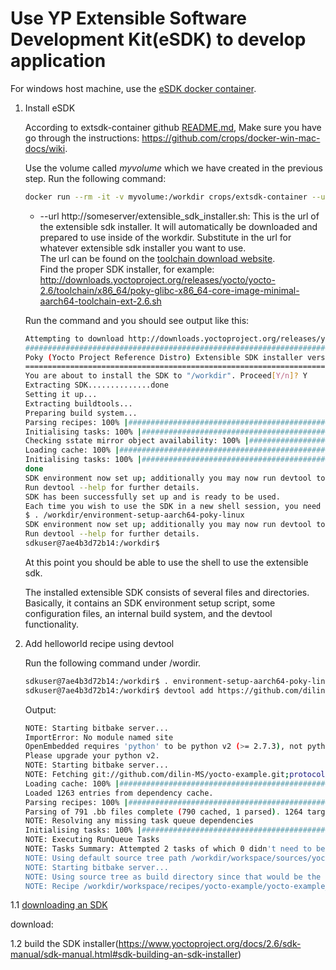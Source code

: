 # Use YP Extensible Software Development Kit(eSDK) to develop application

For windows host machine, use the [eSDK docker container](https://hub.docker.com/r/crops/extsdk-container).

1. Install eSDK

    According to extsdk-container github [README.md](https://github.com/crops/extsdk-container), Make sure you have go through the instructions: https://github.com/crops/docker-win-mac-docs/wiki.

    Use the volume called *myvolume* which we have created in the previous step. Run the following command:
    ```bash
    docker run --rm -it -v myvolume:/workdir crops/extsdk-container --url http://someserver/extensible_sdk_installer.sh
    ```

    * --url http://someserver/extensible_sdk_installer.sh: This is the url of the extensible sdk installer. It will automatically be downloaded and prepared to use inside of the workdir. Substitute in the url for whatever extensible sdk installer you want to use.  
    The url can be found on the [toolchain download website](http://downloads.yoctoproject.org/releases/yocto/).  
    Find the proper SDK installer, for example: 
    http://downloads.yoctoproject.org/releases/yocto/yocto-2.6/toolchain/x86_64/poky-glibc-x86_64-core-image-minimal-aarch64-toolchain-ext-2.6.sh

    Run the command and you should see output like this:
    ```bash
    Attempting to download http://downloads.yoctoproject.org/releases/yocto/yocto-2.6/toolchain/x86_64/poky-glibc-x86_64-core-image-minimal-aarch64-toolchain-ext-2.6.sh
    ######################################################################## 100.0%
    Poky (Yocto Project Reference Distro) Extensible SDK installer version 2.6
    ==========================================================================
    You are about to install the SDK to "/workdir". Proceed[Y/n]? Y
    Extracting SDK..............done
    Setting it up...
    Extracting buildtools...
    Preparing build system...
    Parsing recipes: 100% |###########################################################################################################################################| Time: 0:01:18
    Initialising tasks: 100% |########################################################################################################################################| Time: 0:00:00
    Checking sstate mirror object availability: 100% |################################################################################################################| Time: 0:00:03
    Loading cache: 100% |#############################################################################################################################################| Time: 0:00:00
    Initialising tasks: 100% |########################################################################################################################################| Time: 0:00:00
    done
    SDK environment now set up; additionally you may now run devtool to perform development tasks.
    Run devtool --help for further details.
    SDK has been successfully set up and is ready to be used.
    Each time you wish to use the SDK in a new shell session, you need to source the environment setup script e.g.
    $ . /workdir/environment-setup-aarch64-poky-linux
    SDK environment now set up; additionally you may now run devtool to perform development tasks.
    Run devtool --help for further details.
    sdkuser@7ae4b3d72b14:/workdir$
    ```
    At this point you should be able to use the shell to use the extensible sdk.

    The installed extensible SDK consists of several files and directories. Basically, it contains an SDK environment setup script, some configuration files, an internal build system, and the devtool functionality.

2. Add helloworld recipe using devtool

    Run the following command under /wordir.
    ```bash
    sdkuser@7ae4b3d72b14:/workdir$ . environment-setup-aarch64-poky-linux
    sdkuser@7ae4b3d72b14:/workdir$ devtool add https://github.com/dilin-MS/yocto-example.git
    ```

    Output:
    ```bash
    NOTE: Starting bitbake server...
    ImportError: No module named site
    OpenEmbedded requires 'python' to be python v2 (>= 2.7.3), not python v3.
    Please upgrade your python v2.
    NOTE: Starting bitbake server...
    NOTE: Fetching git://github.com/dilin-MS/yocto-example.git;protocol=https...
    Loading cache: 100% |############################################################################################################################################| Time: 0:00:04
    Loaded 1263 entries from dependency cache.
    Parsing recipes: 100% |##########################################################################################################################################| Time: 0:00:00
    Parsing of 791 .bb files complete (790 cached, 1 parsed). 1264 targets, 59 skipped, 0 masked, 0 errors.
    NOTE: Resolving any missing task queue dependencies
    Initialising tasks: 100% |#######################################################################################################################################| Time: 0:00:00
    NOTE: Executing RunQueue Tasks
    NOTE: Tasks Summary: Attempted 2 tasks of which 0 didn't need to be rerun and all succeeded.
    NOTE: Using default source tree path /workdir/workspace/sources/yocto-example
    NOTE: Starting bitbake server...
    NOTE: Using source tree as build directory since that would be the default for this recipe
    NOTE: Recipe /workdir/workspace/recipes/yocto-example/yocto-example_git.bb has been automatically created; further editing may be required to make it fully functional
    ```
 
 
 
 
 
 
 
 


1.1 [downloading an SDK](http://downloads.yoctoproject.org/releases/yocto/yocto-2.6/toolchain/x86_64/)

download: 

1.2 build the SDK installer(https://www.yoctoproject.org/docs/2.6/sdk-manual/sdk-manual.html#sdk-building-an-sdk-installer)
